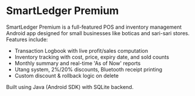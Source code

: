 # SmartLedger Premium

SmartLedger Premium is a full-featured POS and inventory management Android app designed for small businesses like boticas and sari-sari stores. Features include:
- Transaction Logbook with live profit/sales computation
- Inventory tracking with cost, price, expiry date, and sold counts
- Monthly summary and real-time 'As of Now' reports
- Utang system, 2%/20% discounts, Bluetooth receipt printing
- Custom discount & rollback logic on delete

Built using Java (Android SDK) with SQLite backend.
